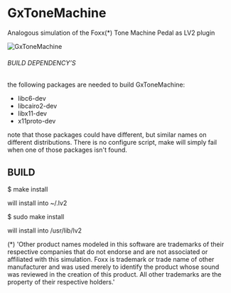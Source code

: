 # GxToneMachine
Analogous simulation of the Foxx(*) Tone Machine Pedal as LV2 plugin

![GxToneMachine](https://raw.githubusercontent.com/brummer10/GxToneMachine.lv2/master/GxToneMachine.png)


###### BUILD DEPENDENCY’S 

the following packages are needed to build GxToneMachine:

- libc6-dev
- libcairo2-dev
- libx11-dev
- x11proto-dev

note that those packages could have different, but similar names 
on different distributions. There is no configure script, 
make will simply fail when one of those packages isn't found.

## BUILD 

$ make install

will install into ~/.lv2

$ sudo make install

will install into /usr/lib/lv2


(*) 'Other product names modeled in this software are trademarks of their respective companies that do not endorse and are not associated or affiliated with this simulation.
Foxx is trademark or trade name of other manufacturer and was used merely to identify the product whose sound was reviewed in the creation of this product.
All other trademarks are the property of their respective holders.'
